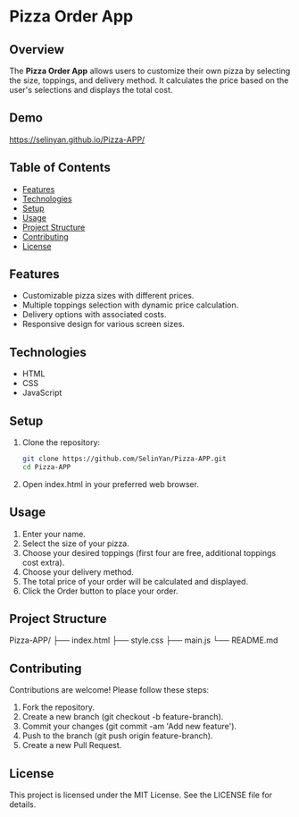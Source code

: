 # Pizza Order App

## Overview

The **Pizza Order App** allows users to customize their own pizza by selecting the size, toppings, and delivery method. It calculates the price based on the user's selections and displays the total cost.

## Demo

https://selinyan.github.io/Pizza-APP/

## Table of Contents

- [Features](#features)
- [Technologies](#technologies)
- [Setup](#setup)
- [Usage](#usage)
- [Project Structure](#project-structure)
- [Contributing](#contributing)
- [License](#license)

## Features

- Customizable pizza sizes with different prices.
- Multiple toppings selection with dynamic price calculation.
- Delivery options with associated costs.
- Responsive design for various screen sizes.

## Technologies

- HTML
- CSS
- JavaScript

## Setup

1. Clone the repository:
   ```bash
   git clone https://github.com/SelinYan/Pizza-APP.git
   cd Pizza-APP
   ```
2. Open index.html in your preferred web browser.

## Usage

1. Enter your name.
2. Select the size of your pizza.
3. Choose your desired toppings (first four are free, additional toppings cost extra).
4. Choose your delivery method.
5. The total price of your order will be calculated and displayed.
6. Click the Order button to place your order.

## Project Structure

Pizza-APP/
├── index.html
├── style.css
├── main.js
└── README.md

## Contributing

Contributions are welcome! Please follow these steps:

1. Fork the repository.
2. Create a new branch (git checkout -b feature-branch).
3. Commit your changes (git commit -am 'Add new feature').
4. Push to the branch (git push origin feature-branch).
5. Create a new Pull Request.

## License

This project is licensed under the MIT License. See the LICENSE file for details.

